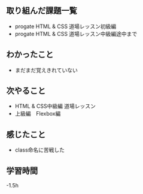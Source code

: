 ## 取り組んだ課題一覧
   - progate HTML & CSS 道場レッスン初級編
   - progate HTML & CSS 道場レッスン中級編途中まで

## わかったこと
   - まだまだ覚えきれていない

## 次やること
   - HTML & CSS中級編 道場レッスン
   - 上級編　Flexbox編


## 感じたこと
   - class命名に苦戦した

## 学習時間
   -1.5h